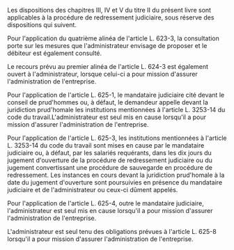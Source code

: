 Les dispositions des chapitres III, IV et V du titre II du présent livre sont applicables à la procédure de redressement judiciaire, sous réserve des dispositions qui suivent.

Pour l'application du quatrième alinéa de l'article L. 623-3, la consultation porte sur les mesures que l'administrateur envisage de proposer et le débiteur est également consulté.

Le recours prévu au premier alinéa de l'article L. 624-3 est également ouvert à l'administrateur, lorsque celui-ci a pour mission d'assurer l'administration de l'entreprise.

Pour l'application de l'article L. 625-1, le mandataire judiciaire cité devant le conseil de prud'hommes ou, à défaut, le demandeur appelle devant la juridiction prud'homale les institutions mentionnées à l'article L. 3253-14 du code du travail.L'administrateur est seul mis en cause lorsqu'il a pour mission d'assurer l'administration de l'entreprise.

Pour l'application de l'article L. 625-3, les institutions mentionnées à l'article L. 3253-14 du code du travail sont mises en cause par le mandataire judiciaire ou, à défaut, par les salariés requérants, dans les dix jours du jugement d'ouverture de la procédure de redressement judiciaire ou du jugement convertissant une procédure de sauvegarde en procédure de redressement. Les instances en cours devant la juridiction prud'homale à la date du jugement d'ouverture sont poursuivies en présence du mandataire judiciaire et de l'administrateur ou ceux-ci dûment appelés.

Pour l'application de l'article L. 625-4, outre le mandataire judiciaire, l'administrateur est seul mis en cause lorsqu'il a pour mission d'assurer l'administration de l'entreprise.

L'administrateur est seul tenu des obligations prévues à l'article L. 625-8 lorsqu'il a pour mission d'assurer l'administration de l'entreprise.

